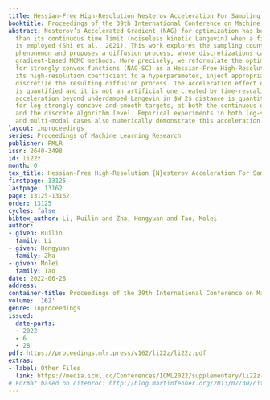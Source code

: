 ```yaml
---
title: Hessian-Free High-Resolution Nesterov Acceleration For Sampling
booktitle: Proceedings of the 39th International Conference on Machine Learning
abstract: Nesterov’s Accelerated Gradient (NAG) for optimization has better performance
  than its continuous time limit (noiseless kinetic Langevin) when a finite step-size
  is employed (Shi et al., 2021). This work explores the sampling counterpart of this
  phenonemon and proposes a diffusion process, whose discretizations can yield accelerated
  gradient-based MCMC methods. More precisely, we reformulate the optimizer of NAG
  for strongly convex functions (NAG-SC) as a Hessian-Free High-Resolution ODE, change
  its high-resolution coefficient to a hyperparameter, inject appropriate noise, and
  discretize the resulting diffusion process. The acceleration effect of the new hyperparameter
  is quantified and it is not an artificial one created by time-rescaling. Instead,
  acceleration beyond underdamped Langevin in $W_2$ distance is quantitatively established
  for log-strongly-concave-and-smooth targets, at both the continuous dynamics level
  and the discrete algorithm level. Empirical experiments in both log-strongly-concave
  and multi-modal cases also numerically demonstrate this acceleration.
layout: inproceedings
series: Proceedings of Machine Learning Research
publisher: PMLR
issn: 2640-3498
id: li22z
month: 0
tex_title: Hessian-Free High-Resolution {N}esterov Acceleration For Sampling
firstpage: 13125
lastpage: 13162
page: 13125-13162
order: 13125
cycles: false
bibtex_author: Li, Ruilin and Zha, Hongyuan and Tao, Molei
author:
- given: Ruilin
  family: Li
- given: Hongyuan
  family: Zha
- given: Molei
  family: Tao
date: 2022-06-28
address:
container-title: Proceedings of the 39th International Conference on Machine Learning
volume: '162'
genre: inproceedings
issued:
  date-parts:
  - 2022
  - 6
  - 28
pdf: https://proceedings.mlr.press/v162/li22z/li22z.pdf
extras:
- label: Other Files
  link: https://media.icml.cc/Conferences/ICML2022/supplementary/li22z-supp.zip
# Format based on citeproc: http://blog.martinfenner.org/2013/07/30/citeproc-yaml-for-bibliographies/
---
```

